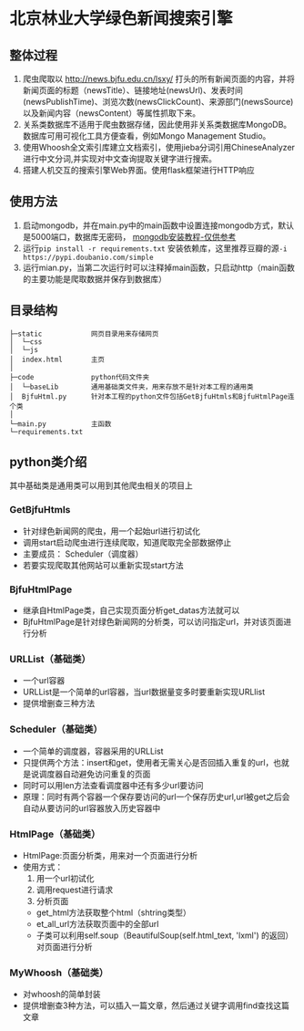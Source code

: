 # 北京林业大学绿色新闻搜索引擎

## 整体过程
1. 爬虫爬取以 http://news.bjfu.edu.cn/lsxy/ 打头的所有新闻页面的内容，并将新闻页面的标题（newsTitle）、链接地址(newsUrl)、发表时间(newsPublishTime)、浏览次数(newsClickCount)、来源部门(newsSource)以及新闻内容（newsContent）等属性抓取下来。
2. 关系类数据库不适用于爬虫数据存储，因此使用非关系类数据库MongoDB。数据库可用可视化工具方便查看，例如Mongo Management Studio。
3. 使用Whoosh全文索引库建立文档索引，使用jieba分词引用ChineseAnalyzer进行中文分词,并实现对中文查询提取关键字进行搜索。
4. 搭建人机交互的搜索引擎Web界面。使用flask框架进行HTTP响应

## 使用方法
1. 启动mongodb，并在main.py中的main函数中设置连接mongodb方式，默认是5000端口，数据库无密码， [mongodb安装教程-仅供参考](https://www.runoob.com/mongodb/mongodb-window-install.html)
2. 运行``pip install -r requirements.txt`` 安装依赖库，这里推荐豆瓣的源``-i https://pypi.doubanio.com/simple``
3. 运行mian.py，当第二次运行时可以注释掉main函数，只启动http（main函数的主要功能是爬取数据并保存到数据库）

## 目录结构
```
├─static            网页目录用来存储网页
│  └─css
│  └─js
│  index.html       主页
│  
├─code              python代码文件夹
│  └─baseLib        通用基础类文件夹，用来存放不是针对本工程的通用类
│  BjfuHtml.py      针对本工程的python文件包括GetBjfuHtmls和BjfuHtmlPage连个类
│
└─main.py           主函数
└─requirements.txt
```
## python类介绍
其中基础类是通用类可以用到其他爬虫相关的项目上

### GetBjfuHtmls
- 针对绿色新闻网的爬虫，用一个起始url进行初试化
- 调用start启动爬虫进行连续爬取，知道爬取完全部数据停止
- 主要成员： Scheduler（调度器）
- 若要实现爬取其他网站可以重新实现start方法

### BjfuHtmlPage
- 继承自HtmlPage类，自己实现页面分析get_datas方法就可以
- BjfuHtmlPage是针对绿色新闻网的分析类，可以访问指定url，并对该页面进行分析

### URLList（基础类）
- 一个url容器
- URLList是一个简单的url容器，当url数据量变多时要重新实现URLlist
- 提供增删查三种方法

### Scheduler（基础类）
- 一个简单的调度器，容器采用的URLList
- 只提供两个方法：insert和get，使用者无需关心是否回插入重复的url，也就是说调度器自动避免访问重复的页面
- 同时可以用len方法查看调度器中还有多少url要访问
- 原理：同时有两个容器一个保存要访问的url一个保存历史url,url被get之后会自动从要访问的url容器放入历史容器中

### HtmlPage（基础类）
- HtmlPage:页面分析类，用来对一个页面进行分析
- 使用方式：
    1. 用一个url初试化
    2. 调用request进行请求
    3. 分析页面
    - get_html方法获取整个html（shtring类型）
    - et_all_url方法获取页面中的全部url
    - 子类可以利用self.soup（BeautifulSoup(self.html_text, 'lxml') 的返回）对页面进行分析
    
### MyWhoosh（基础类）
- 对whoosh的简单封装
- 提供增删查3种方法，可以插入一篇文章，然后通过关键字调用find查找这篇文章



